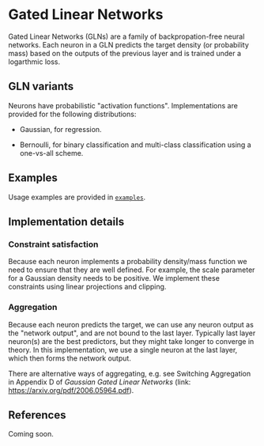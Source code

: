 # Gated Linear Networks

Gated Linear Networks (GLNs) are a family of backpropation-free neural networks.
Each neuron in a GLN predicts the target density (or probability mass) based on
the outputs of the previous layer and is trained under a logarthmic loss.

## GLN variants

Neurons have probabilistic "activation functions". Implementations are provided
for the following distributions:

-   Gaussian, for regression.

-   Bernoulli, for binary classification and multi-class classification using a
    one-vs-all scheme.

## Examples

Usage examples are provided in [`examples`](examples).

## Implementation details

### Constraint satisfaction

Because each neuron implements a probability density/mass function we need to
ensure that they are well defined. For example, the scale parameter for a
Gaussian density needs to be positive. We implement these constraints using
linear projections and clipping.

### Aggregation

Because each neuron predicts the target, we can use any neuron output as the
"network output", and are not bound to the last layer. Typically last layer
neuron(s) are the best predictors, but they might take longer to converge in
theory. In this implementation, we use a single neuron at the last layer, which
then forms the network output.

There are alternative ways of aggregating, e.g. see Switching Aggregation in
Appendix D of *Gaussian Gated Linear Networks* (link:
https://arxiv.org/pdf/2006.05964.pdf).

## References

Coming soon.
